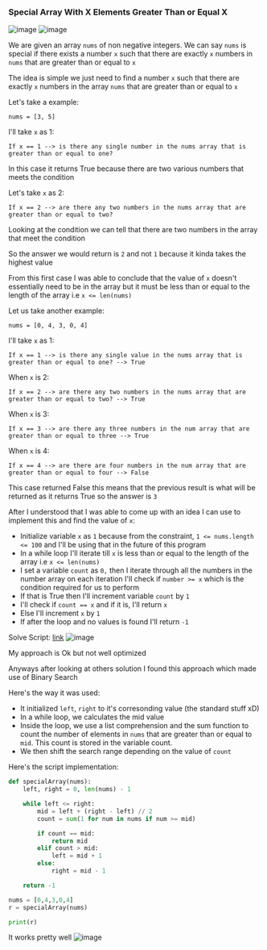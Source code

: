<h3> Special Array With X Elements Greater Than or Equal X </h3>

![image](https://github.com/h4ckyou/h4ckyou.github.io/assets/127159644/5f700a22-c323-4f60-9f4f-c3826de48c1e)
![image](https://github.com/h4ckyou/h4ckyou.github.io/assets/127159644/5a198f0d-f207-404c-a667-d792892df750)

We are given an array `nums` of non negative integers. We can say `nums` is special if there exists a number `x` such that there are exactly `x` numbers in `nums` that are greater than or equal to `x`

The idea is simple we just need to find a number `x` such that there are exactly `x` numbers in the array `nums` that are greater than or equal to `x`

Let's take a example:

```
nums = [3, 5]
```

I'll take `x` as 1:

```
If x == 1 --> is there any single number in the nums array that is greater than or equal to one?
```

In this case it returns True because there are two various numbers that meets the condition

Let's take `x` as 2:

```
If x == 2 --> are there any two numbers in the nums array that are greater than or equal to two?
```

Looking at the condition we can tell that there are two numbers in the array that meet the condition

So the answer we would return is `2` and not `1` because it kinda takes the highest value 

From this first case I was able to conclude that the value of `x` doesn't essentially need to be in the array but it must be less than or equal to the length of the array i.e `x <= len(nums)`

Let us take another example:

```
nums = [0, 4, 3, 0, 4]
```

I'll take `x` as 1:

```
If x == 1 --> is there any single value in the nums array that is greater than or equal to one? --> True
```

When `x` is 2:

```
If x == 2 --> are there any two numbers in the nums array that are greater than or equal to two? --> True
```

When `x` is 3:

```
If x == 3 --> are there any three numbers in the num array that are greater than or equal to three --> True
```

When `x` is 4:

```
If x == 4 --> are there are four numbers in the num array that are greater than or equal to four --> False
```

This case returned False this means that the previous result is what will be returned as it returns True so the answer is `3`

After I understood that I was able to come up with an idea I can use to implement this and find the value of `x`:
- Initialize variable `x` as `1` because from the constraint, `1 <= nums.length <= 100` and I'll be using that in the future of this program
- In a while loop I'll iterate till `x` is less than or equal to the length of the array i.e `x <= len(nums)`
- I set a variable `count` as `0,` then I iterate through all the numbers in the number array on each iteration I'll check if `number >= x` which is the condition required for us to perform
- If that is True then I'll increment variable `count` by `1`
- I'll check if `count == x` and if it is, I'll return `x`
- Else I'll increment `x` by `1`
- If after the loop and no values is found I'll return `-1`

Solve Script: [link](https://github.com/h4ckyou/h4ckyou.github.io/blob/main/posts/programming/Leetcode/Special%20Array%20With%20X%20Elements%20Greater%20Than%20or%20Equal%20X/solve.py)
![image](https://github.com/h4ckyou/h4ckyou.github.io/assets/127159644/64142ec0-6126-4241-8a17-5113a491aa29)

My approach is Ok but not well optimized 

Anyways after looking at others solution I found this approach which made use of Binary Search

Here's the way it was used:
- It initialized `left`, `right` to it's corresonding value (the standard stuff xD)
- In a while loop, we calculates the mid value
- Inside the loop, we use a list comprehension and the sum function to count the number of elements in `nums` that are greater than or equal to `mid`. This count is stored in the variable count.
- We then shift the search range depending on the value of `count`

Here's the script implementation:

```python
def specialArray(nums):
    left, right = 0, len(nums) - 1

    while left <= right:
        mid = left + (right - left) // 2
        count = sum(1 for num in nums if num >= mid)

        if count == mid:
            return mid
        elif count > mid:
            left = mid + 1
        else:
            right = mid - 1

    return -1

nums = [0,4,3,0,4]
r = specialArray(nums)

print(r)
```

It works pretty well
![image](https://github.com/h4ckyou/h4ckyou.github.io/assets/127159644/8145e109-87ce-4ec5-9858-87164c75ca2a)


